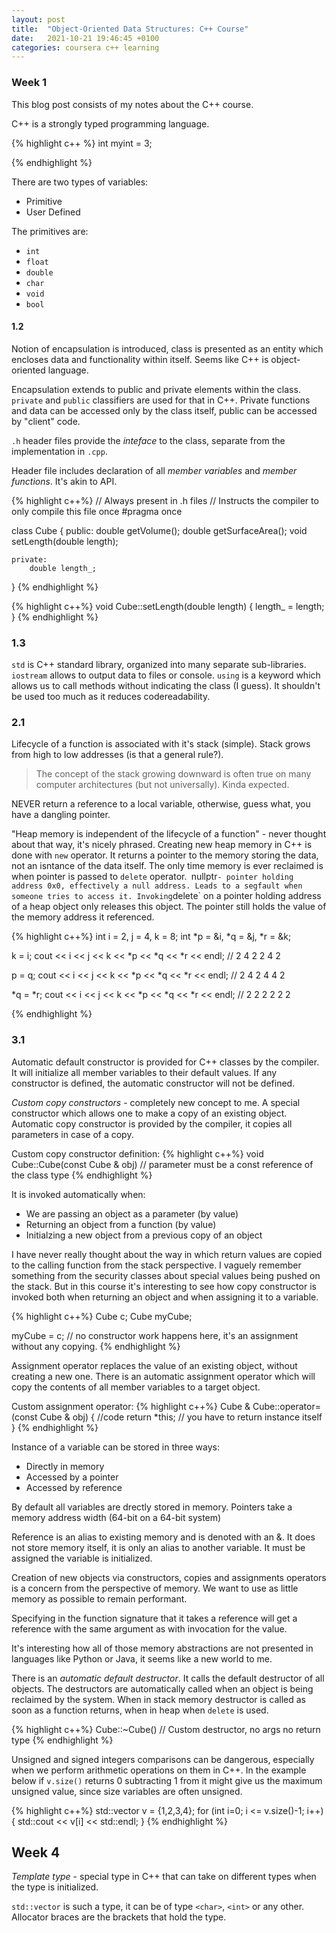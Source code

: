 ```yaml
---
layout: post
title:  "Object-Oriented Data Structures: C++ Course"
date:   2021-10-21 19:46:45 +0100
categories: coursera c++ learning 
---
```

### Week 1
This blog post consists of my notes about the C++ course.


C++ is a strongly typed programming language.

{% highlight c++ %}
int myint = 3;

{% endhighlight %}

There are two types of variables:
* Primitive
* User Defined

The primitives are:
* `int`
* `float`
* `double`
* `char`
* `void`
* `bool`

#### 1.2
Notion of encapsulation is introduced, class is presented as an entity which encloses data and functionality within itself.
Seems like C++ is object-oriented language.

Encapsulation extends to public and private elements within the class. `private` and `public` classifiers are used for that in C++.
Private functions and data can be accessed only by the class itself, public can be accessed by "client" code.

`.h` header files provide the *inteface* to the class, separate from the implementation in `.cpp`.

Header file includes declaration of all *member variables* and *member functions*. It's akin to API.

{% highlight c++%}
// Always present in .h files
// Instructs the compiler to only compile this file once
#pragma once

class Cube {
    public:
        double getVolume();
        double getSurfaceArea();
        void setLength(double length);

    private:
        double length_;
}
{% endhighlight %}

{% highlight c++%}
void Cube::setLength(double length) {
    length_ = length;
}
{% endhighlight %}

### 1.3

`std` is C++ standard library, organized into many separate sub-libraries.
`iostream` allows to output data to files or console.
`using` is a keyword which allows us to call methods without indicating the class (I guess). 
It shouldn't be used too much as it reduces codereadability.

### 2.1
Lifecycle of a function is associated with it's stack (simple). Stack grows from high to low addresses (is that a general rule?).
> The concept of the stack growing downward is often true on many computer architectures (but not universally).
Kinda expected.

NEVER return a reference to a local variable, otherwise, guess what, you have a dangling pointer.

"Heap memory is independent of the lifecycle of a function" - never thought about that way, it's nicely phrased.
Creating new heap memory in C++ is done with `new` operator. It returns a pointer to the memory storing the data, not an isntance of the data itself. The only time memory is ever reclaimed is when pointer is passed to `delete` operator.`
`nullptr` - pointer holding address 0x0, effectively a null address. Leads to a segfault when someone tries to access it.
Invoking `delete` on a pointer holding address of a heap object only releases this object. The pointer still holds the value of the memory address it referenced.

{% highlight c++%}
int i = 2, j = 4, k = 8;
int *p = &i, *q = &j, *r = &k;

k = i;
cout << i << j << k << *p << *q << *r << endl; // 2 4 2 2 4 2

p = q;
cout << i << j << k << *p << *q << *r << endl; // 2 4 2 4 4 2

*q = *r;
cout << i << j << k << *p << *q << *r << endl; // 2 2 2 2 2 2

{% endhighlight %}

### 3.1

Automatic default constructor is provided for C++ classes by the compiler. It will initialize all member variables to their default values.
If any constructor is defined, the automatic constructor will not be defined.

*Custom copy constructors* - completely new concept to me. A special constructor which allows one to make a copy of an existing object.
Automatic copy constructor is provided by the compiler, it copies all parameters in case of a copy.

Custom copy constructor definition:
{% highlight c++%}
void Cube::Cube(const Cube & obj) // parameter must be a const reference of the class type
{% endhighlight %}

It is invoked automatically when:
* We are passing an object as a parameter (by value)
* Returning an object from a function (by value)
* Initialzing a new object from a previous copy of an object

I have never really thought about the way in which return values are copied to the calling function from the stack perspective.
I vaguely remember something from the security classes about special values being pushed on the stack.
But in this course it's interesting to see how copy constructor is invoked both when returning an object and when assigning it to a variable.

{% highlight c++%}
Cube c;
Cube myCube;

myCube = c; // no constructor work happens here, it's an assignment without any copying.
{% endhighlight %}

Assignment operator replaces the value of an existing object, without creating a new one.
There is an automatic assignment operator which will copy the contents of all member variables to a target object.

Custom assignment operator:
{% highlight c++%}
Cube & Cube::operator=(const Cube & obj) {
    //code
    return *this; // you have to return instance itself
}
{% endhighlight %}

Instance of a variable can be stored in three ways:
* Directly in memory
* Accessed by a pointer
* Accessed by reference

By default all variables are drectly stored in memory.
Pointers take a memory address width (64-bit on a 64-bit system)

Reference is an alias to existing memory and is denoted with an &.
It does not store memory itself, it is only an alias to another variable. It must be assigned the variable is initialized.

Creation of new objects via constructors, copies and assignments operators is a concern from the perspective of memory.
We want to use as little memory as possible to remain performant.

Specifying in the function signature that it takes a reference will get a reference with the same argument as with invocation for the value.

It's interesting how all of those memory abstractions are not presented in languages like Python or Java, it seems like a new world to me.

There is an *automatic default destructor*. It calls the default destructor of all objects.
The destructors are automatically called when an object is being reclaimed by the system.
When in stack memory destructor is called as soon as a function returns, when in heap when `delete` is used.

{% highlight c++%}
Cube::~Cube() // Custom destructor, no args no return type
{% endhighlight %}

Unsigned and signed integers comparisons can be dangerous, especially when we perform arithmetic operations on them in C++.
In the example below if `v.size()` returns 0 subtracting 1 from it might give us the maximum unsigned value, since size variables are often unsigned.

{% highlight c++%}
std::vector<int> v = {1,2,3,4};
for (int i=0; i <= v.size()-1; i++) {
    std::cout << v[i] << std::endl;
}
{% endhighlight %}

## Week 4
*Template type* - special type in C++ that can take on different types when the type is initialized.

`std::vector` is such a type, it can be of type `<char>`, `<int>` or any other. Allocator braces are the brackets that hold the type.